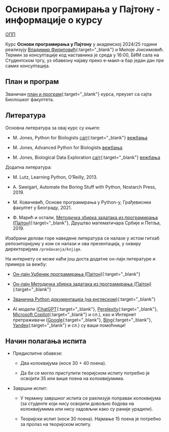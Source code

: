 # Основи програмирања у Пajтону - информације о курсу

[ОПП](../README.md)

Курс **Основи програмирања у Пajтону** у академској 2024/25 години реализују [Владимир Филиповић](https://vladofilipovic.github.io/index-cy.html){:target="_blank"} и Милоје Јоксимовић. Термин за консултације код наставника је среда у 16:00, БИМ сала на Студентском тргу, уз обавезну најаву преко е-маил-а бар један дан пре самих консултација.

## План и програм

Званичан [план и програм](./plan-i-porgam-zvanican.pdf){:target="_blank"} курса, преузет са сајта Биолошког факултета.

## Литература

Основна литература за овај курс су књиге:

- M. Jones, Python for Biоlogists [сајт](https://pythonforbiologists.com/){:target="_blank"} [вежбања](https://pythonforbiologists.com/static/p4b_exercises.zip)

- М. Jones, Advanced Python for Biologists [вежбања](https://pythonforbiologists.com/static/ap4b_exercises.zip)

- М. Jones, Biological Data Exploration [сајт](https://pythonforbiologists.com/biological-data-exploration-book.html){:target="_blank"} [вежбања](https://pythonforbiologists.com/static/bde_files.zip)

Додатна литература:

- M. Lutz, Learning Python, O’Reilly, 2013.

- A. Sweigart, Automate the Boring Stuff with Python, Nostarch Press, 2019.

- M. Ковачевић, Основе програмирања у Python-у, Грађевиснки факултет у Београду, 2021.  

- Ф. Марић и остали, [Методичка збирка задатака из програмирања (Пајтон)](https://petljamediastorage.blob.core.windows.net/root/Media/Default/Kursevi/Zbirka-python/Zbirka1py.pdf){:target="_blank"}, Друштво математичара Србије и Петља, 2019.

Изабрани делови горе наведене литература се налазе у истом гитхaб репозиторијуму у ком се налази и ова презентација, у оквиру директоријума `/predavanja/knjige`.

На интернету се може наћи још доста додатне он-лајн литературе и примера за вежбу:

- [Он-лајн Уџбеник програмирања (Пајтон)](https://petlja.org/sr-Latn-RS/biblioteka/r/lekcije/TxtProgInPythonSrLat/02_console-toctree){:target="_blank"}

- [Он-лајн Методичка збирка задатака из програмирања (Пајтон)](https://petlja.org/sr-Latn-RS/biblioteka/r/Zbirka-python/01%20Aritmetika){:target="_blank"}

- [Званична Python документација (на енглеском)](https://www.python.org/){:target="_blank"}

- АI модели ([ChatGPT](https://chatgpt.com/){:target="_blank"}, [Perplexity](https://www.perplexity.ai/){:target="_blank"}, [Microsoft Copilot](https://copilot.microsoft.com/){:target="_blank"} и сл.), као и Интернет претраживачи ([Google](https://www.google.com/){:target="_blank"}, [Bing](https://bing.com/){:target="_blank"}, [Yandex](https://yandex.com/){:target="_blank"} и сл.) су ваши помоћници!

## Начин полагања испита

- Предиспитне обавезе:

  - Два колоквијума (носе 30 + 40 поена).

  - Да би се могло приступити теоријском испиту потребно је освојити 35 или више поена на колоквијумима.

- Завршни испит:
  
  - У термину завршног испита се раелизује поправак колоквијума (за студенте који нису освојили довољно бодова на колоквијумима или нису задовљни како су раније урадили).
  
  - Теоријски испит (носи 30 поена). Најмање 15 поена је потребно за пролаз на теоријском испиту.